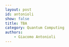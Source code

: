 ```yaml
---
layout: post
id: antonioli
show: false
title: TBA
category: Quantum Computing
authors:
    - Giacomo Antonioli
---
```

